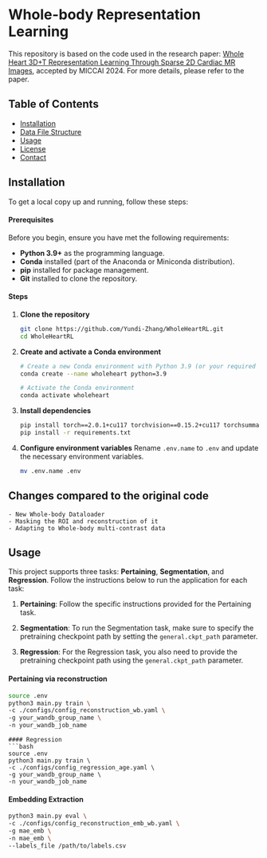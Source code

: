 # Whole-body Representation Learning
This repository is based on the code used in the research paper: [Whole Heart 3D+T Representation Learning Through Sparse 2D Cardiac MR Images](https://link.springer.com/chapter/10.1007/978-3-031-72378-0_34#Abs1), accepted by MICCAI 2024. For more details, please refer to the paper.

## Table of Contents
- [Installation](#installation)
- [Data File Structure](#data-file-structure)
- [Usage](#usage)
- [License](#license)
- [Contact](#contact)

## Installation

To get a local copy up and running, follow these steps:

#### Prerequisites
Before you begin, ensure you have met the following requirements:
- **Python 3.9+** as the programming language.
- **Conda** installed (part of the Anaconda or Miniconda distribution).
- **pip** installed for package management.
- **Git** installed to clone the repository.

#### Steps

1. **Clone the repository**
    ```bash
    git clone https://github.com/Yundi-Zhang/WholeHeartRL.git
    cd WholeHeartRL
    ```

2. **Create and activate a Conda environment**
    ```bash
    # Create a new Conda environment with Python 3.9 (or your required version)
    conda create --name wholeheart python=3.9

    # Activate the Conda environment
    conda activate wholeheart
    ```

3. **Install dependencies**
    ```bash
    pip install torch==2.0.1+cu117 torchvision==0.15.2+cu117 torchsummary -f https://download.pytorch.org/whl/torch_stable.html
    pip install -r requirements.txt
    ```

4. **Configure environment variables**
    Rename `.env.name` to `.env` and update the necessary environment variables.
    ```bash
    mv .env.name .env
    ```

## Changes compared to the original code
    - New Whole-body Dataloader
    - Masking the ROI and reconstruction of it
    - Adapting to Whole-body multi-contrast data





## Usage
This project supports three tasks: **Pertaining**, **Segmentation**, and **Regression**. Follow the instructions below to run the application for each task:

1. **Pertaining**: Follow the specific instructions provided for the Pertaining task.

2. **Segmentation**: To run the Segmentation task, make sure to specify the pretraining checkpoint path by setting the `general.ckpt_path` parameter.

3. **Regression**: For the Regression task, you also need to provide the pretraining checkpoint path using the `general.ckpt_path` parameter.

#### Pertaining via reconstruction
```bash
source .env
python3 main.py train \
-c ./configs/config_reconstruction_wb.yaml \
-g your_wandb_group_name \
-n your_wandb_job_name
```
```
#### Regression
```bash
source .env
python3 main.py train \
-c ./configs/config_regression_age.yaml \
-g your_wandb_group_name \
-n your_wandb_job_name
```

#### Embedding Extraction
```bash
python3 main.py eval \
-c ./configs/config_reconstruction_emb_wb.yaml \
-g mae_emb \
-n mae_emb \
--labels_file /path/to/labels.csv
```

